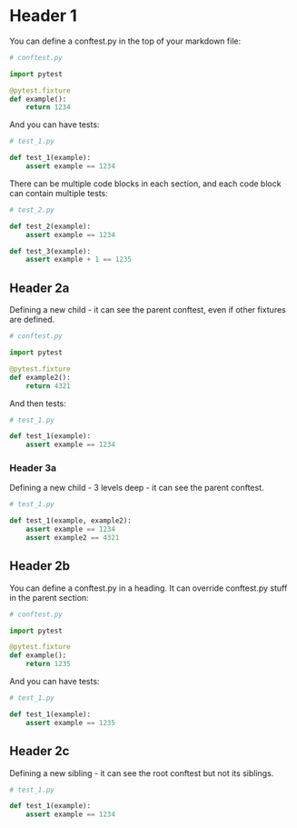 # Header 1

You can define a conftest.py in the top of your markdown file:

```python
# conftest.py

import pytest

@pytest.fixture
def example():
    return 1234
```

And you can have tests:

```python
# test_1.py

def test_1(example):
    assert example == 1234
```

There can be multiple code blocks in each section, and each code block can contain multiple tests:


```python
# test_2.py

def test_2(example):
    assert example == 1234

def test_3(example):
    assert example + 1 == 1235
```

## Header 2a

Defining a new child - it can see the parent conftest, even if other fixtures are defined.

```python
# conftest.py

import pytest

@pytest.fixture
def example2():
    return 4321
```

And then tests:

```python
# test_1.py

def test_1(example):
    assert example == 1234
```

### Header 3a

Defining a new child - 3 levels deep - it can see the parent conftest.

```python
# test_1.py

def test_1(example, example2):
    assert example == 1234
    assert example2 == 4321
```

## Header 2b

You can define a conftest.py in a heading. It can override conftest.py stuff in the parent section:

```python
# conftest.py

import pytest

@pytest.fixture
def example():
    return 1235
```

And you can have tests:

```python
# test_1.py

def test_1(example):
    assert example == 1235
```

## Header 2c

Defining a new sibling - it can see the root conftest but not its siblings.

```python
# test_1.py

def test_1(example):
    assert example == 1234
```

